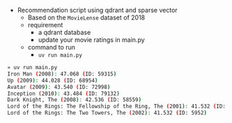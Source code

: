- Recommendation script using qdrant and sparse vector
  - Based on the `MovieLense` dataset of 2018
  - requirement
    - a qdrant database
    - update your movie ratings in main.py
  - command to run
    - `uv run main.py`

```sh
» uv run main.py                     
Iron Man (2008): 47.068 (ID: 59315)
Up (2009): 44.028 (ID: 68954)
Avatar (2009): 43.540 (ID: 72998)
Inception (2010): 43.484 (ID: 79132)
Dark Knight, The (2008): 42.536 (ID: 58559)
Lord of the Rings: The Fellowship of the Ring, The (2001): 41.532 (ID: 4993)
Lord of the Rings: The Two Towers, The (2002): 41.532 (ID: 5952) 
```   